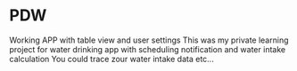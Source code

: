 # PDW
Working APP with table view and user settings
This was my private learning project for water drinking app with scheduling notification and water intake calculation
You could trace zour water intake data etc...
